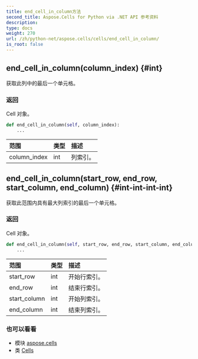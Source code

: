 ```yaml
---
title: end_cell_in_column方法
second_title: Aspose.Cells for Python via .NET API 参考资料
description:
type: docs
weight: 270
url: /zh/python-net/aspose.cells/cells/end_cell_in_column/
is_root: false
---
```

##  end_cell_in_column(column_index) {#int}
获取此列中的最后一个单元格。


### 返回

Cell 对象。


```python
def end_cell_in_column(self, column_index):
    ...
```


|范围|类型|描述|
| :- | :- | :- |
| column_index | int |列索引。|


##  end_cell_in_column(start_row, end_row, start_column, end_column) {#int-int-int-int}
获取此范围内具有最大列索引的最后一个单元格。


### 返回

Cell 对象。


```python
def end_cell_in_column(self, start_row, end_row, start_column, end_column):
    ...
```


|范围|类型|描述|
| :- | :- | :- |
| start_row | int |开始行索引。|
| end_row | int |结束行索引。|
| start_column | int |开始列索引。|
| end_column | int |结束列索引。|



### 也可以看看
* 模块 [aspose.cells](../../)
* 类 [Cells](/cells/zh/python-net/aspose.cells/cells)

